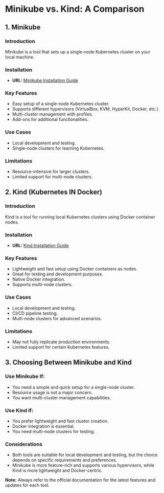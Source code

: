 # Minikube vs. Kind: A Comparison

## 1. Minikube

### Introduction
Minikube is a tool that sets up a single-node Kubernetes cluster on your local machine.

### Installation
- **URL:** [Minikube Installation Guide](https://minikube.sigs.k8s.io/docs/start/)

### Key Features
- Easy setup of a single-node Kubernetes cluster.
- Supports different hypervisors (VirtualBox, KVM, HyperKit, Docker, etc.).
- Multi-cluster management with profiles.
- Add-ons for additional functionalities.

### Use Cases
- Local development and testing.
- Single-node clusters for learning Kubernetes.

### Limitations
- Resource-intensive for larger clusters.
- Limited support for multi-node clusters.

## 2. Kind (Kubernetes IN Docker)

### Introduction
Kind is a tool for running local Kubernetes clusters using Docker container nodes.

### Installation
- **URL:** [Kind Installation Guide](https://kind.sigs.k8s.io/docs/user/quick-start/#installation)

### Key Features
- Lightweight and fast setup using Docker containers as nodes.
- Great for testing and development purposes.
- Native Docker integration.
- Supports multi-node clusters.

### Use Cases
- Local development and testing.
- CI/CD pipeline testing.
- Multi-node clusters for advanced scenarios.

### Limitations
- May not fully replicate production environments.
- Limited support for certain Kubernetes features.

## 3. Choosing Between Minikube and Kind

### Use Minikube If:
- You need a simple and quick setup for a single-node cluster.
- Resource usage is not a major concern.
- You want multi-cluster management capabilities.

### Use Kind If:
- You prefer lightweight and fast cluster creation.
- Docker integration is essential.
- You need multi-node clusters for testing.

### Considerations
- Both tools are suitable for local development and testing, but the choice depends on specific requirements and preferences.
- Minikube is more feature-rich and supports various hypervisors, while Kind is more lightweight and Docker-centric.

**Note:** Always refer to the official documentation for the latest features and updates for each tool.
